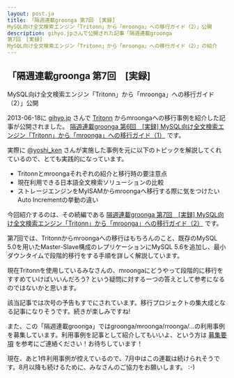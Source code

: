 ```yaml
---
layout: post.ja
title: 「隔週連載groonga 第7回　[実録]
MySQL向け全文検索エンジン「Tritonn」から「mroonga」への移行ガイド（2）」公開
description: gihyo.jpさんで公開された記事「隔週連載groonga
第7回　[実録]
MySQL向け全文検索エンジン「Tritonn」から「mroonga」への移行ガイド（2）」の紹介
---
```

## 「隔週連載groonga 第7回　[実録]
MySQL向け全文検索エンジン「Tritonn」から「mroonga」への移行ガイド（2）」公開

2013-06-18に [gihyo.jp](http://gihyo.jp/) さんで
[Tritonn](http://qwik.jp/tritonn/)
からmroongaへの移行事例を紹介した記事が公開されました。 [隔週連載groonga
第6回　[実録]
MySQL向け全文検索エンジン「Tritonn」から「mroonga」への移行ガイド（1）](http://gihyo.jp/dev/clip/01/groonga/0006)
です。

実際に [@yoshi_ken](https://twitter.com/yoshi_ken)
さんが実施した事例を元に以下のトピックを解説してくれているので、とても実践的になっています。

-   Tritonnとmroongaそれぞれの紹介と移行時の要注意点
-   現在利用できる日本語全文検索ソリューションの比較
-   ストレージエンジンをMyISAMからmroongaへ移行する際に気をつけたいAuto
    Incrementの挙動の違い

今回紹介するのは、その続編である [隔週連載groonga 第7回　[実録]
MySQL向け全文検索エンジン「Tritonn」から「mroonga」への移行ガイド（2）](http://gihyo.jp/dev/clip/01/groonga/0007)
です。

第7回では、Tritonnからmroongaへの移行はもちろんのこと、既存のMySQL
5.0を用いたMaster-Slave構成のレプリケーションにMySQL
5.6を追加し、最小ダウンタイムで段階的移行をする手順を詳しく解説しています。

現在Tritonnを使用しているみなさんの、mroongaにどうやって段階的に移行をすすめていけばいいんだろう?
という疑問に対する一つの答えとして参考になるのではないかと思います。

該当記事では次号の予告もすでにされています。移行プロジェクトの集大成となる記事になりそうです。続きが楽しみですね!

また、この「隔週連載groonga」ではgroonga/mroonga/rroonga/...の利用事例を募集しています。利用事例を記事として紹介してもいいよ、という方は
[募集要項](http://sourceforge.jp/projects/groonga/lists/archive/dev/2013-February/001186.html)
を参考にご連絡ください！お待ちしています！

現在、あと1件利用事例が控えているので、7月中はこの連載は続けられそうです。8月以降も続けるために、みなさんのご協力をお願いします。
:-)

